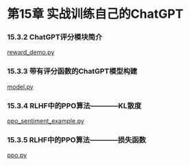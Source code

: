 # 第15章 实战训练自己的ChatGPT

### 15.3.2 ChatGPT评分模块简介

[reward_demo.py](../src/chapter15/RLHF/reward_demo.py)

### 15.3.3 带有评分函数的ChatGPT模型构建

[model.py](../src/chapter15/moudle/model.py)

### 15.3.4 RLHF中的PPO算法————KL散度

[ppo_sentiment_example.py](../src/chapter15/ppo_sentiment_example.py)

### 15.3.5 RLHF中的PPO算法————损失函数

[ppo.py](../src/chapter15/RLHF/trl/ppo.py)
